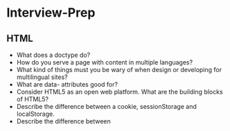 # Interview-Prep

## HTML
  - What does a doctype do?
  - How do you serve a page with content in multiple languages?
  - What kind of things must you be wary of when design or developing for multilingual sites?
  - What are data- attributes good for?
  - Consider HTML5 as an open web platform. What are the building blocks of HTML5?
  - Describe the difference between a cookie, sessionStorage and localStorage.
  - Describe the difference between <script>, <script async> and <script defer>.
  - Why is it generally a good idea to position CSS <link>s between <head></head> and JS <script>s just before </body>? Do you know any exceptions?
  - What is progressive rendering?
  - Why you would use a srcset attribute in an image tag? Explain the process the browser uses when evaluating the content of this attribute.
  - Have you used different HTML templating languages before?



## CSS
  - What is CSS selector specificity and how does it work?
  - What's the difference between "resetting" and "normalizing" CSS? Which would you choose, and why?
  - Describe floats and how they work.
  - Describe z-index and how stacking context is formed.
  - Describe BFC (Block Formatting Context) and how it works.
  - What are the various clearing techniques and which is appropriate for what context?
  - Explain CSS sprites, and how you would implement them on a page or site.
  - How would you approach fixing browser-specific styling issues?
  - How do you serve your pages for feature-constrained browsers? What techniques/processes do you use?
  - What are the different ways to visually hide content (and make it available only for screen readers)?
  - Have you ever used a grid system, and if so, what do you prefer?
  - Have you used or implemented media queries or mobile specific layouts/CSS?
  - Are you familiar with styling SVG?
  - Can you give an example of an @media property other than screen?
  - What are some of the "gotchas" for writing efficient CSS?
  - What are the advantages/disadvantages of using CSS preprocessors?
  - Describe what you like and dislike about the CSS preprocessors you have used.
  - How would you implement a web design comp that uses non-standard fonts?
  - Explain how a browser determines what elements match a CSS selector.
  - Describe pseudo-elements and discuss what they are used for.
  - Explain your understanding of the box model and how you would tell the browser in CSS to render your layout in different box models.
  - What does * { box-sizing: border-box; } do? What are its advantages?
  - What is the CSS display property and can you give a few examples of its use?
  - What's the difference between inline and inline-block?
  - What's the difference between a relative, fixed, absolute and statically positioned element?
  - What existing CSS frameworks have you used locally, or in production? How would you change/improve them?
  - Have you played around with the new CSS Flexbox or Grid specs?
  - Can you explain the difference between coding a web site to be responsive versus using a mobile-first strategy?
  - How is responsive design different from adaptive design?
  - Have you ever worked with retina graphics? If so, when and what techniques did you use?
  - Is there any reason you'd want to use translate() instead of absolute positioning, or vice-versa? And why

## JavaScript Questions
  - Explain event delegation
  - Explain how this works in JavaScript
  - Explain how prototypal inheritance works
  - What do you think of AMD vs CommonJS?
  - Explain why the following doesn't work as an IIFE: function foo(){ }();. What needs to be changed to properly make it an IIFE?
  - What's the difference between a variable that is: null, undefined or undeclared? How would you go about checking for any of these states?
  - What is a closure, and how/why would you use one?
  - Can you describe the main difference between a .forEach loop and a .map() loop and why you would pick one versus the other?
  - What's a typical use case for anonymous functions?
  - How do you organize your code? (module pattern, classical inheritance?)
  - What's the difference between host objects and native objects?
  - Difference between: function Person(){}, var person = Person(), and var person = new Person()?
  - What's the difference between .call and .apply?
  - Explain Function.prototype.bind.
  - When would you use document.write()?
  - What's the difference between feature detection, feature inference, and using the UA string?
  - Explain Ajax in as much detail as possible.
  - What are the advantages and disadvantages of using Ajax?
  - Explain how JSONP works (and how it's not really Ajax).
  - Have you ever used JavaScript templating? If so, what libraries have you used?
  - Explain "hoisting".
  - Describe event bubbling.
  - What's the difference between an "attribute" and a "property"?
  - Why is extending built-in JavaScript objects not a good idea?
  - Difference between document load event and document DOMContentLoaded event?
  - What is the difference between == and ===?
  - Explain the same-origin policy with regards to JavaScript.
  - Make this work: duplicate([1,2,3,4,5]); // [1,2,3,4,5,1,2,3,4,5]
  - Why is it called a Ternary expression, what does the word "Ternary" indicate?
  - What is "use strict";? what are the advantages and disadvantages to using it?
  - Create a for loop that iterates up to 100 while outputting "fizz" at multiples of 3, "buzz" at multiples of 5 and "fizzbuzz" at multiples of 3 and 5 [Answer](https://github.com/T000bias/Interview-Prep/tree/main/fizzbuzz)
  - Why is it, in general, a good idea to leave the global scope of a website as-is and never touch it?
  - Why would you use something like the load event? Does this event have disadvantages? Do you know any alternatives, and why would you use those?
  - Explain what a single page app is and how to make one SEO-friendly.
  - What is the extent of your experience with Promises and/or their polyfills?
  - What are the pros and cons of using Promises instead of callbacks?
  - What are some of the advantages/disadvantages of writing JavaScript code in a language that compiles to JavaScript?
  - What tools and techniques do you use debugging JavaScript code?
  - What language constructions do you use for iterating over object properties and array items?
  - Explain the difference between mutable and immutable objects.
  - Explain the difference between synchronous and asynchronous functions.
  - What is event loop? What is the difference between call stack and task queue?
  - Explain the differences on the usage of foo between function foo() {} and var foo = function() {}
  - What are the differences between variables created using let, var or const?
  - What are the differences between ES6 class and ES5 function constructors?
  - Can you offer a use case for the new arrow => function syntax? How does this new syntax differ from other functions?
  - What advantage is there for using the arrow syntax for a method in a constructor?
  - What is the definition of a higher-order function?
  - Can you give an example for destructuring an object or an array?
  - ES6 Template Literals offer a lot of flexibility in generating strings, can you give an example?
  - Can you give an example of a curry function and why this syntax offers an advantage?
  - What are the benefits of using spread syntax and how is it different from rest syntax?
  - How can you share code between files?
  - Why you might want to create static class members?
  - Can you name two programming paradigms important for JavaScript app developers?
  - What is functional programming?
  - What is the difference between classical inheritance and prototypal inheritance?
  - What are the pros and cons of functional programming vs object-oriented programming?
  - What are two-way data binding and one-way data flow, and how are they different?
  - What is asynchronous programming, and why is it important in JavaScript?
  
## CS Theory 
  - What is recursion and give an example using javascript?
  - What are types?
  - What are data structures?
  - What is an algorithm? 
  - What is scope / lexical scope in javascript? 
  - What is polymorphism?
  - What is encapsulation? 
  - What is a Linked List
  - What is a Doubly Linked List
  - What is a Queue
  - What is a Stack
  - What is a Hash Table
  - What is a Heap
  - What is a Trie
  - What is a Tree
  - What is a Binary Search Tree
  - What is a Disjoint Set
  - What is a Bloom Filter
  - Demonstrate Bubble Sort and explain when you might use it?
  - Demonstrate Insertion Sort and explain when you might use it?
  - Demonstrate Merge Sort and explain when you might use it?
  - Demonstrate Quicksort and explain when you might use it?


## Recursion Questions
  
  - In general, what is a recursive thing? [^1]
  - In programming, what is a recursive function? [^1]
  - What four features do functions have? [^1]
  - What is a stack? [^1]
  - What are the terms for adding and removing values to and from the top of a stack?
  - Say you push the letter J to a stack, the push the letter Q, then pop the stack, then push the letter K, then pop the stack again. What does the stack look like?
  - What is pushed and popped onto the call stack? [^1]
  - What causes a stack overflow to happen? [^1]
  - What is a base case? [^1]
  - What is a recursive case? [^1]
  - How many base cases and recursive cases do recursive functions have? [^1]
  - What happens if a recursive function has zero base cases? [^1]
  - What happens if a recursive function has zero recursive cases? [^1]
 
 Footnotes
 
 [^1]: Al Swigart - The Recursive Book of Recursion (Pg: 19)
